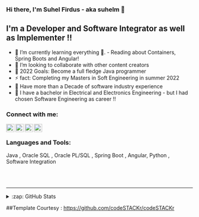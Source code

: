 ### Hi there, I'm Suhel Firdus - aka suhelm 👋 



## I'm a Developer and Software Integrator as well as Implementer !!


- 🌱 I’m currently learning everything 🤣. - Reading about Containers, Spring Boots and Angular!
- 👯 I’m looking to collaborate with other content creators
- 🥅 2022 Goals: Become a full fledge Java programmer
- ⚡ fact: Completing my Masters in Soft Engineering in summer 2022
- 🥅 Have more than a Decade of software industry experience
- 🌱 I have a bachelor in Electrical and Electronics Engineering - but I had chosen Software Engineering as career !! 

### Connect with me:


[<img align="left" alt="suhelm | LinkedIn" width="22px" src="https://cdn.jsdelivr.net/npm/simple-icons@v3/icons/youtube.svg" />][youtube]
[<img align="left" alt="suhelm | Face Book" width="22px" src="https://cdn.jsdelivr.net/npm/simple-icons@v3/icons/twitter.svg" />][facebook]
[<img align="left" alt="suhelm | Youtube" width="22px" src="https://cdn.jsdelivr.net/npm/simple-icons@v3/icons/linkedin.svg" />][linkedin]
[<img align="left" alt="suhelm | Instagram" width="22px" src="https://cdn.jsdelivr.net/npm/simple-icons@v3/icons/instagram.svg" />][instagram]

<br />

### Languages and Tools:

Java , Oracle SQL , Oracle PL/SQL , Spring Boot , Angular, Python , Software Integration

<br />
<br />

---



<details>
  <summary>:zap: GitHub Stats</summary>

  <img align="left" alt="codeSTACKr's GitHub Stats" src="https://github-readme-stats.codestackr.vercel.app/api?username=codeSTACKr&show_icons=true&hide_border=true" />

</details>


[youtube]: https://www.youtube.com/channel/UC5SVnmK12MS_yCOIm3gOLyg
[instagram]: https://www.instagram.com/suhelfirdus/
[linkedin]: https://www.linkedin.com/in/suhelfirdus/
[facebook]: https://www.facebook.com/suhel.firdus


##Template Courtesy : https://github.com/codeSTACKr/codeSTACKr

